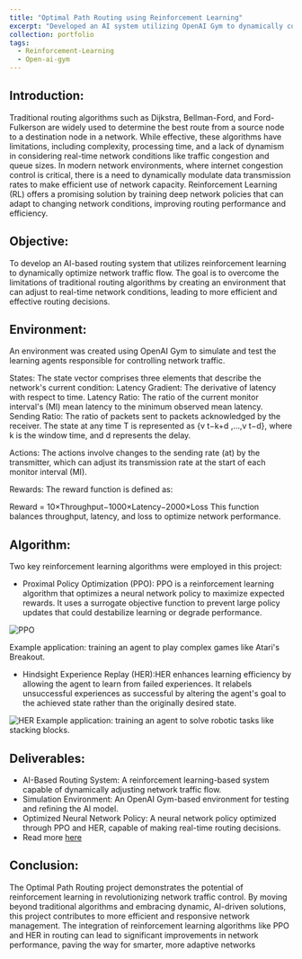 ```yaml
---
title: "Optimal Path Routing using Reinforcement Learning"
excerpt: "Developed an AI system utilizing OpenAI Gym to dynamically control the flow of network traffic, optimizing routing paths and enhancing network performance through reinforcement learning.  <br/> [![Title](https://navoditamathur.github.io/files/7..png)](https://navoditamathur.github.io/portfolio/portfolio-OptimalPathRouting/)"
collection: portfolio
tags: 
  - Reinforcement-Learning
  - Open-ai-gym
---
```


Introduction:
------
Traditional routing algorithms such as Dijkstra, Bellman-Ford, and Ford-Fulkerson are widely used to determine the best route from a source node to a destination node in a network. While effective, these algorithms have limitations, including complexity, processing time, and a lack of dynamism in considering real-time network conditions like traffic congestion and queue sizes. In modern network environments, where internet congestion control is critical, there is a need to dynamically modulate data transmission rates to make efficient use of network capacity. Reinforcement Learning (RL) offers a promising solution by training deep network policies that can adapt to changing network conditions, improving routing performance and efficiency.

Objective:
------
To develop an AI-based routing system that utilizes reinforcement learning to dynamically optimize network traffic flow. The goal is to overcome the limitations of traditional routing algorithms by creating an environment that can adjust to real-time network conditions, leading to more efficient and effective routing decisions.

Environment:
------
An environment was created using OpenAI Gym to simulate and test the learning agents responsible for controlling network traffic.

States: The state vector comprises three elements that describe the network's current condition:
Latency Gradient: The derivative of latency with respect to time.
Latency Ratio: The ratio of the current monitor interval's (MI) mean latency to the minimum observed mean latency.
Sending Ratio: The ratio of packets sent to packets acknowledged by the receiver.
The state at any time T is represented as {v t−k+d ,...,v t−d}, where k is the window time, and d represents the delay.

Actions: The actions involve changes to the sending rate (at) by the transmitter, which can adjust its transmission rate at the start of each monitor interval (MI).

Rewards: The reward function is defined as:

Reward = 10×Throughput−1000×Latency−2000×Loss
This function balances throughput, latency, and loss to optimize network performance.

Algorithm:
------
Two key reinforcement learning algorithms were employed in this project:

- Proximal Policy Optimization (PPO): PPO is a reinforcement learning algorithm that optimizes a neural network policy to maximize expected rewards.
It uses a surrogate objective function to prevent large policy updates that could destabilize learning or degrade performance.

![PPO](https://navoditamathur.github.io/files/PPO.png)

Example application: training an agent to play complex games like Atari's Breakout.

- Hindsight Experience Replay (HER):HER enhances learning efficiency by allowing the agent to learn from failed experiences. It relabels unsuccessful experiences as successful by altering the agent's goal to the achieved state rather than the originally desired state.

![HER](https://navoditamathur.github.io/files/HER.png)
Example application: training an agent to solve robotic tasks like stacking blocks.

Deliverables:
------
- AI-Based Routing System: A reinforcement learning-based system capable of dynamically adjusting network traffic flow.
- Simulation Environment: An OpenAI Gym-based environment for testing and refining the AI model.
- Optimized Neural Network Policy: A neural network policy optimized through PPO and HER, capable of making real-time routing decisions.
- Read more [here](https://navoditamathur.github.io/files/AI_PRESENTATION.pdf)

Conclusion:
------
The Optimal Path Routing project demonstrates the potential of reinforcement learning in revolutionizing network traffic control. By moving beyond traditional algorithms and embracing dynamic, AI-driven solutions, this project contributes to more efficient and responsive network management. The integration of reinforcement learning algorithms like PPO and HER in routing can lead to significant improvements in network performance, paving the way for smarter, more adaptive networks
